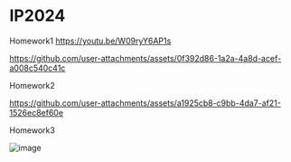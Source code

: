 # IP2024

Homework1
https://youtu.be/W09ryY6AP1s



https://github.com/user-attachments/assets/0f392d86-1a2a-4a8d-acef-a008c540c41c

Homework2


https://github.com/user-attachments/assets/a1925cb8-c9bb-4da7-af21-1526ec8ef60e


Homework3

![image](https://github.com/user-attachments/assets/9b19db14-06b5-46d3-b34b-ee770a255505)
